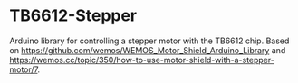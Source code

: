 # TB6612-Stepper
Arduino library for controlling a stepper motor with the TB6612 chip. Based on https://github.com/wemos/WEMOS_Motor_Shield_Arduino_Library and https://wemos.cc/topic/350/how-to-use-motor-shield-with-a-stepper-motor/7.
